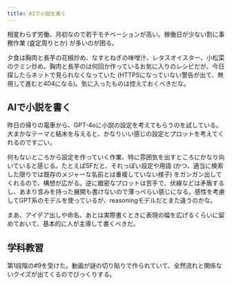 ```yaml
---
title: AIで小説を書く
---
```


相変わらず労働、月初なので若干モチベーションが高い。稼働日が少ない割に事務作業 (査定周りとか) が多いのが困る。

夕食は胸肉と長芋の花椒炒め、なすとねぎの味噌汁、レタスオイスター、小松菜のクミン炒め。胸肉と長芋のは何回か作っているお気に入りのレシピだが、今日探したらネットで見られなくなっていた (HTTPSになっていない警告が出て、無視して進むと404になる)。気に入ったものは控えておくべきだな。

## AIで小説を書く

昨日の帰りの電車から、GPT-4oに小説の設定を考えてもらうのを試している。大まかなテーマと結末を与えると、かなりいい感じの設定とプロットを考えてくれるのですごい。

何もないところから設定を作っていく作業、特に雰囲気を出すところにかなり向いていると感じる。たとえばSFだと、それっぽい設定や用語 (かつ、適当に検索した限りでは既存のメジャーな名前とは重複していない様子) をガンガン出してくれるので、構想が広がる。逆に緻密なプロットは苦手で、伏線などは矛盾するし、あまり含みを持った展開も書けないので薄っぺらい感じになる。感性を考慮してGPT系のモデルを使っているが、reasoningモデルだとまた違うのかな。

まあ、アイデア出しや命名、あとは実際書くときに表現の幅を広げるくらいに留めておいて、基本的に人が主導して書くべきだ。

## 学科教習

第1段階の#9を受けた。動画が謎の切り貼りで作られていて、全然流れと関係ないクイズが出てくるのでびっくりする。
